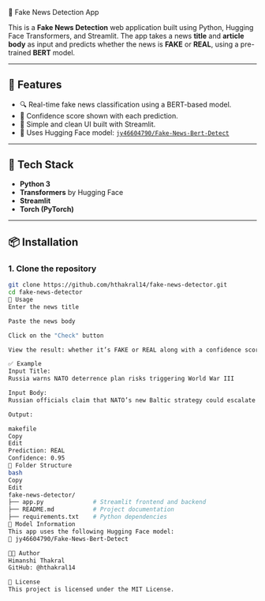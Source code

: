 📰 Fake News Detection App

This is a **Fake News Detection** web application built using Python, Hugging Face Transformers, and Streamlit. The app takes a news **title** and **article body** as input and predicts whether the news is **FAKE** or **REAL**, using a pre-trained **BERT** model.

---

## 🚀 Features

- 🔍 Real-time fake news classification using a BERT-based model.
- 🧠 Confidence score shown with each prediction.
- 🧼 Simple and clean UI built with Streamlit.
- 🤖 Uses Hugging Face model: [`jy46604790/Fake-News-Bert-Detect`](https://huggingface.co/jy46604790/Fake-News-Bert-Detect)

---

## 🧰 Tech Stack

- **Python 3**
- **Transformers** by Hugging Face
- **Streamlit**
- **Torch (PyTorch)**

---

## 📦 Installation

### 1. Clone the repository

```bash
git clone https://github.com/hthakral14/fake-news-detector.git
cd fake-news-detector
📝 Usage
Enter the news title

Paste the news body

Click on the "Check" button

View the result: whether it’s FAKE or REAL along with a confidence score

✅ Example
Input Title:
Russia warns NATO deterrence plan risks triggering World War III

Input Body:
Russian officials claim that NATO’s new Baltic strategy could escalate tensions dramatically.

Output:

makefile
Copy
Edit
Prediction: REAL  
Confidence: 0.95
📁 Folder Structure
bash
Copy
Edit
fake-news-detector/
├── app.py              # Streamlit frontend and backend
├── README.md           # Project documentation
├── requirements.txt    # Python dependencies
🤖 Model Information
This app uses the following Hugging Face model:
🔗 jy46604790/Fake-News-Bert-Detect

👩‍💻 Author
Himanshi Thakral
GitHub: @hthakral14

📄 License
This project is licensed under the MIT License.